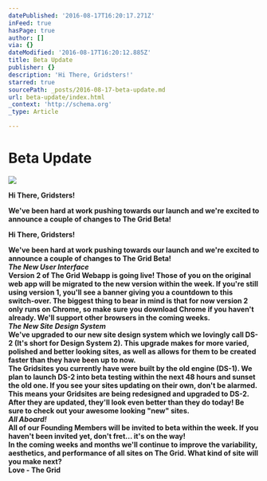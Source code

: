 ```yaml
---
datePublished: '2016-08-17T16:20:17.271Z'
inFeed: true
hasPage: true
author: []
via: {}
dateModified: '2016-08-17T16:20:12.885Z'
title: Beta Update
publisher: {}
description: 'Hi There, Gridsters!'
starred: true
sourcePath: _posts/2016-08-17-beta-update.md
url: beta-update/index.html
_context: 'http://schema.org'
_type: Article

---
```

# Beta Update
![](https://the-grid-user-content.s3-us-west-2.amazonaws.com/317be2f0-c124-473d-b272-5e9ee08488be.jpg)

**Hi There, Gridsters!**

**We've been hard at work pushing towards our launch and we're excited to announce a couple of changes to The Grid Beta!**

**Hi There, Gridsters!**

**We've been hard at work pushing towards our launch and we're excited to announce a couple of changes to The Grid Beta!**  
_**The New User Interface**_  
**Version 2 of The Grid Webapp is going live! Those of you on the original web app will be migrated to the new version within the week. If you're still using version 1, you'll see a banner giving you a countdown to this switch-over. The biggest thing to bear in mind is that for now version 2 only runs on Chrome, so make sure you download Chrome if you haven't already. We'll support other browsers in the coming weeks.**  
_**The New Site Design System**_  
**We've upgraded to our new site design system which we lovingly call DS-2 (It's short for Design System 2). This upgrade makes for more varied, polished and better looking sites, as well as allows for them to be created faster than they have been up to now.**  
**The Gridsites you currently have were built by the old engine (DS-1). We plan to launch DS-2 into beta testing within the next 48 hours and sunset the old one. If you see your sites updating on their own, don't be alarmed. This means your Gridsites are being redesigned and upgraded to DS-2\. After they are updated, they'll look even better than they do today! Be sure to check out your awesome looking "new" sites.**  
_**All Aboard!**_  
**All of our Founding Members will be invited to beta within the week. If you haven't been invited yet, don't fret... it's on the way!**  
**In the coming weeks and months we'll continue to improve the variability, aesthetics, and performance of all sites on The Grid. What kind of site will you make next?**  
**Love - The Grid**